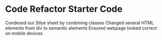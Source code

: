 # Code Refactor Starter Code
Condesed our Stlye sheet by combining classes
Changed several HTML elements from div to semantic elements
Ensured webpage looked correct on mobile devices
